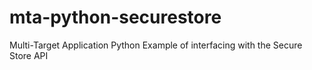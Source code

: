 # mta-python-securestore
Multi-Target Application Python Example of interfacing with the Secure Store API
